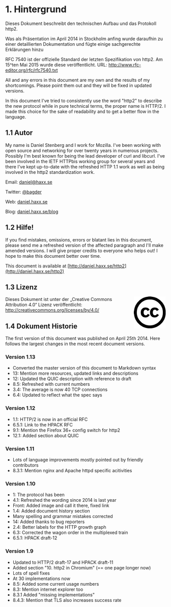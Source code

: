 ﻿# 1. Hintergrund

Dieses Dokument beschreibt den technischen Aufbau und das Protokoll http2.

Was als Präsentation im April 2014 in Stockholm anfing wurde daraufhin zu einer detaillierten Dokumentation und fügte einige sachgerechte Erklärungen hinzu

RFC 7540 ist der offizielle Standard der letzten Spezifikation von http2. Am 15^ten Mai 2015 wurde diese veröffentlicht.
URL: http://www.rfc-editor.org/rfc/rfc7540.txt

All and any errors in this document are my own and the results of my
shortcomings. Please point them out and they will be fixed in updated
versions.

In this document I've tried to consistently use the word "http2" to describe
the new protocol while in pure technical terms, the proper name is HTTP/2. I
made this choice for the sake of readability and to get a better flow in the
language.

## 1.1 Autor

My name is Daniel Stenberg and I work for Mozilla. I've been working with open
source and networking for over twenty years in numerous projects. Possibly I'm
best known for being the lead developer of curl and libcurl. I've been
involved in the IETF HTTPbis working group for several years and there I've
kept up-to-date with the refreshed HTTP 1.1 work as well as being involved in
the http2 standardization work.

 Email: daniel@haxx.se

 Twitter: [@bagder](https://twitter.com/bagder)

 Web: [daniel.haxx.se](http://daniel.haxx.se/)

 Blog: [daniel.haxx.se/blog](http://daniel.haxx.se/blog/)

## 1.2 Hilfe!

If you find mistakes, omissions, errors or blatant lies in this document, please send me a refreshed version of the affected paragraph and I'll make amended versions. I will give proper credits to everyone who helps out! I hope to make this document better over time.

This document is available at [http://daniel.haxx.se/http2](http://daniel.haxx.se/http2)

## 1.3 Lizenz

<img style="float: right;" src="https://raw.githubusercontent.com/bagder/http2-explained/master/images/creative-commons.png" />

Dieses Dokument ist unter der „Creative Commons Attribution 4.0“ Lizenz veröffentlicht: http://creativecommons.org/licenses/by/4.0/

## 1.4 Dokument Historie 

The first version of this document was published on April 25th 2014. Here follows the largest changes in the most recent document versions.

### Version 1.13

- Converted the master version of this document to Markdown syntax
- 13: Mention more resources, updated links and descriptions 
- 12: Updated the QUIC description with reference to draft 
- 8.5: Refreshed with current numbers 
- 3.4: The average is now 40 TCP connections 
- 6.4: Updated to reflect what the spec says 

### Version 1.12

- 1.1: HTTP/2 is now in an official RFC 
- 6.5.1: Link to the HPACK RFC 
- 9.1: Mention the Firefox 36+ config switch for http2 
- 12.1: Added section about QUIC 

### Version 1.11

- Lots of language improvements mostly pointed out by friendly contributors 
- 8.3.1: Mention nginx and Apache httpd specific acitivities 

### Version 1.10

- 1: The protocol has been 
- 4.1: Refreshed the wording since 2014 is last year 
- Front: Added image and call it there, fixed link 
- 1.4: Added document history section 
- Many spelling and grammar mistakes corrected 
- 14: Added thanks to bug reporters 
- 2.4: Better labels for the HTTP growth graph 
- 6.3: Corrected the wagon order in the multiplexed train 
- 6.5.1: HPACK draft-12 

### Version 1.9

- Updated to HTTP/2 draft-17 and HPACK draft-11  
- Added section "10. http2 in Chromium" (== one page longer now)  
- Lots of spell fixes  
- At 30 implementations now  
- 8.5: Added some current usage numbers  
- 8.3: Mention internet explorer too  
- 8.3.1 Added "missing implementations"  
- 8.4.3: Mention that TLS also increases success rate
